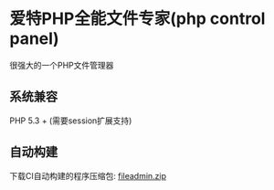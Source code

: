 # 爱特PHP全能文件专家(php control panel)
很强大的一个PHP文件管理器

## 系统兼容
PHP 5.3 + (需要session扩展支持)

## 自动构建
下载CI自动构建的程序压缩包: [fileadmin.zip](https://github.com/xiaoqidun/gitcz/releases)
